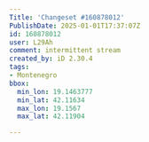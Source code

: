```yaml
---
Title: 'Changeset #160878012'
PublishDate: 2025-01-01T17:37:07Z
id: 160878012
user: L29Ah
comment: intermittent stream
created_by: iD 2.30.4
tags:
- Montenegro
bbox:
  min_lon: 19.1463777
  min_lat: 42.11634
  max_lon: 19.1567
  max_lat: 42.11904

---
```

